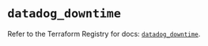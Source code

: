 # `datadog_downtime`

Refer to the Terraform Registry for docs: [`datadog_downtime`](https://registry.terraform.io/providers/datadog/datadog/3.62.0/docs/resources/downtime).
